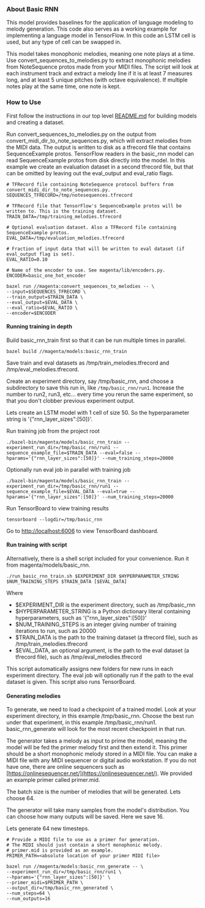 ### About Basic RNN

This model provides baselines for the application of language modeling to melody
generation. This code also serves as a working example for implementing a
language model in TensorFlow. In this code an LSTM cell is used, but any type of cell can be swapped in.

This model takes monophonic melodies, meaning one note plays at a time. Use convert_sequences_to_melodies.py to extract monophonic melodies from NoteSequence protos made from your MIDI files. The script will look at each instrument track and extract a melody line if it is at least 7 measures long, and at least 5 unique pitches (with octave equivalence). If multiple notes play at the same time, one note is kept.

### How to Use

First follow the instructions in our top level [README.md](https://github.com/tensorflow/magenta/blob/master/README.md) for building models and creating a dataset.

Run convert_sequences_to_melodies.py on the output from convert_midi_dir_to_note_sequences.py, which will extract melodies from the MIDI data. The output is written to disk as a tfrecord file that contains SequenceExample protos. TensorFlow readers in the basic_rnn model can read SequenceExample protos from disk directly into the model. In this example we create an evaluation dataset in a second tfrecord file, but that can be omitted by leaving out the eval_output and eval_ratio flags.

```
# TFRecord file containing NoteSequence protocol buffers from convert_midi_dir_to_note_sequences.py.
SEQUENCES_TFRECORD=/tmp/notesequences.tfrecord

# TFRecord file that TensorFlow's SequenceExample protos will be written to. This is the training dataset.
TRAIN_DATA=/tmp/training_melodies.tfrecord

# Optional evaluation dataset. Also a TFRecord file containing SequenceExample protos.
EVAL_DATA=/tmp/evaluation_melodies.tfrecord

# Fraction of input data that will be written to eval dataset (if eval_output flag is set).
EVAL_RATIO=0.10

# Name of the encoder to use. See magenta/lib/encoders.py.
ENCODER=basic_one_hot_encoder

bazel run //magenta:convert_sequences_to_melodies -- \
--input=$SEQUENCES_TFRECORD \
--train_output=$TRAIN_DATA \
--eval_output=$EVAL_DATA \
--eval_ratio=$EVAL_RATIO \
--encoder=$ENCODER
```

#### Running training in depth

Build basic_rnn_train first so that it can be run multiple times in parallel.

```bazel build //magenta/models:basic_rnn_train```

Save train and eval datasets as /tmp/train_melodies.tfrecord and /tmp/eval_melodies.tfrecord.

Create an experiment directory, say /tmp/basic_rnn, and choose a subdirectory to save this run in, like ```/tmp/basic_rnn/run1```. Increase the number to run2, run3, etc... every time you rerun the same experiment, so that you don't clobber previous experiment output.

Lets create an LSTM model with 1 cell of size 50. So the hyperparameter string is '{"rnn_layer_sizes":[50]}'.

Run training job from the project root

```./bazel-bin/magenta/models/basic_rnn_train --experiment_run_dir=/tmp/basic_rnn/run1 --sequence_example_file=$TRAIN_DATA --eval=false --hparams='{"rnn_layer_sizes":[50]}' --num_training_steps=20000```

Optionally run eval job in parallel with training job

```./bazel-bin/magenta/models/basic_rnn_train --experiment_run_dir=/tmp/basic_rnn/run1 --sequence_example_file=$EVAL_DATA --eval=true --hparams='{"rnn_layer_sizes":[50]}' --num_training_steps=20000```

Run TensorBoard to view training results

```tensorboard --logdir=/tmp/basic_rnn```

Go to [http://localhost:6006](http://localhost:6006) to view TensorBoard dashboard.

#### Run training with script

Alternatively, there is a shell script included for your convenience. Run it from magenta/models/basic_rnn.

```./run_basic_rnn_train.sh $EXPERIMENT_DIR $HYPERPARAMETER_STRING $NUM_TRAINING_STEPS $TRAIN_DATA [$EVAL_DATA]```

Where

* $EXPERIMENT_DIR is the experiment directory, such as /tmp/basic_rnn
* $HYPERPARAMETER_STRING is a Python dictionary literal containing hyperparameters, such as '{"rnn_layer_sizes":[50]}'
* $NUM_TRAINING_STEPS is an integer giving number of training iterations to run, such as 20000
* $TRAIN_DATA is the path to the training dataset (a tfrecord file), such as /tmp/train_melodies.tfrecord
* $EVAL_DATA, an optional argument, is the path to the eval dataset (a tfrecord file), such as /tmp/eval_melodies.tfrecord

This script automatically assigns new folders for new runs in each experiment directory. The eval job will optionally run if the path to the eval dataset is given. This script also runs TensorBoard.

#### Generating melodies

To generate, we need to load a checkpoint of a trained model. Look at your experiment directory, in this example /tmp/basic_rnn. Choose the best run under that experiment, in this example /tmp/basic_rnn/run1. basic_rnn_generate will look for the most recent checkpoint in that run.

The generator takes a melody as input to prime the model, meaning the model will be fed the primer melody first and then extend it. This primer should be a short monophonic melody stored in a MIDI file. You can make a MIDI file with any MIDI sequencer or digital audio workstation. If you do not have one, there are online sequencers such as [https://onlinesequencer.net/](https://onlinesequencer.net/). We provided an example primer called primer.mid.

The batch size is the number of melodies that will be generated. Lets choose 64.

The generator will take many samples from the model's distribution. You can choose how many outputs will be saved. Here we save 16.

Lets generate 64 new timesteps.

```
# Provide a MIDI file to use as a primer for generation.
# The MIDI should just contain a short monophonic melody.
# primer.mid is provided as an example.
PRIMER_PATH=<absolute location of your primer MIDI file>

bazel run //magenta/models:basic_rnn_generate -- \
--experiment_run_dir=/tmp/basic_rnn/run1 \
--hparams='{"rnn_layer_sizes":[50]}' \
--primer_midi=$PRIMER_PATH \
--output_dir=/tmp/basic_rnn_generated \
--num_steps=64 \
--num_outputs=16
```
